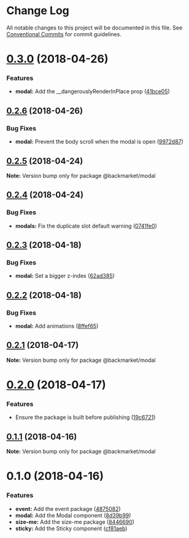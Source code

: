 # Change Log

All notable changes to this project will be documented in this file.
See [Conventional Commits](https://conventionalcommits.org) for commit guidelines.

<a name="0.3.0"></a>
# [0.3.0](https://github.com/antoinerey/kalliste-next/compare/@backmarket/modal@0.2.6...@backmarket/modal@0.3.0) (2018-04-26)


### Features

* **modal:** Add the __dangerouslyRenderInPlace prop ([41bce05](https://github.com/antoinerey/kalliste-next/commit/41bce05))




<a name="0.2.6"></a>
## [0.2.6](https://github.com/antoinerey/kalliste-next/compare/@backmarket/modal@0.2.5...@backmarket/modal@0.2.6) (2018-04-26)


### Bug Fixes

* **modal:** Prevent the body scroll when the modal is open ([9972d87](https://github.com/antoinerey/kalliste-next/commit/9972d87))




<a name="0.2.5"></a>
## [0.2.5](https://github.com/antoinerey/kalliste-next/compare/@backmarket/modal@0.2.4...@backmarket/modal@0.2.5) (2018-04-24)




**Note:** Version bump only for package @backmarket/modal

<a name="0.2.4"></a>
## [0.2.4](https://github.com/antoinerey/kalliste-next/compare/@backmarket/modal@0.2.3...@backmarket/modal@0.2.4) (2018-04-24)


### Bug Fixes

* **modals:** Fix the duplicate slot default warning ([0741fe0](https://github.com/antoinerey/kalliste-next/commit/0741fe0))




<a name="0.2.3"></a>
## [0.2.3](https://github.com/antoinerey/kalliste-next/compare/@backmarket/modal@0.2.2...@backmarket/modal@0.2.3) (2018-04-18)


### Bug Fixes

* **modal:** Set a bigger z-index ([62ad385](https://github.com/antoinerey/kalliste-next/commit/62ad385))




<a name="0.2.2"></a>
## [0.2.2](https://github.com/antoinerey/kalliste-next/compare/@backmarket/modal@0.2.1...@backmarket/modal@0.2.2) (2018-04-18)


### Bug Fixes

* **modal:** Add animations ([8ffef65](https://github.com/antoinerey/kalliste-next/commit/8ffef65))




<a name="0.2.1"></a>
## [0.2.1](https://github.com/antoinerey/kalliste-next/compare/@backmarket/modal@0.2.0...@backmarket/modal@0.2.1) (2018-04-17)




**Note:** Version bump only for package @backmarket/modal

<a name="0.2.0"></a>
# [0.2.0](https://github.com/antoinerey/kalliste-next/compare/@backmarket/modal@0.1.1...@backmarket/modal@0.2.0) (2018-04-17)


### Features

* Ensure the package is built before publishing ([19c6721](https://github.com/antoinerey/kalliste-next/commit/19c6721))




<a name="0.1.1"></a>
## [0.1.1](https://github.com/antoinerey/kalliste-next/compare/@backmarket/modal@0.1.0...@backmarket/modal@0.1.1) (2018-04-16)




**Note:** Version bump only for package @backmarket/modal

<a name="0.1.0"></a>
# 0.1.0 (2018-04-16)


### Features

* **event:** Add the event package ([4875082](https://github.com/antoinerey/kalliste-next/commit/4875082))
* **modal:** Add the Modal component ([8d39b99](https://github.com/antoinerey/kalliste-next/commit/8d39b99))
* **size-me:** Add the size-me package ([8446690](https://github.com/antoinerey/kalliste-next/commit/8446690))
* **sticky:** Add the Sticky component ([cf81aeb](https://github.com/antoinerey/kalliste-next/commit/cf81aeb))
